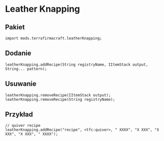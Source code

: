 # Leather Knapping

## Pakiet
```zenscript
import mods.terrafirmacraft.leatherKnapping;
```

## Dodanie

```zenscript
leatherKnapping.addRecipe(String registryName, IItemStack output, String... pattern);
```

## Usuwanie

```zenscript
leatherKnapping.removeRecipe(IItemStack output);
leatherKnapping.removeRecipe(String registryName);
```

## Przykład
```zenscript
// quiver recipe
leatherKnapping.addRecipe("recipe", <tfc:quiver>, " XXXX", "X XXX", "X XXX", "X XXX", " XXXX");
```